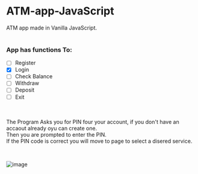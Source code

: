 # ATM-app-JavaScript

ATM app made in Vanilla JavaScript.
<br><br>

### App has functions To: 
- [ ] Register
- [x] Login
- [ ] Check Balance
- [ ] Withdraw
- [ ] Deposit
- [ ] Exit

<br><br>
The Program Asks you for PIN four your account, if you don't have an accaout already oyu can create one.<br>
Then you are prompted to enter the PIN.<br>
If the PIN code is correct you will move to page to select a disered service.<br>

<br>

![image](https://github.com/AlenM666/ATM-app-JavaScript/assets/45298508/48a42ee1-8b8e-4ecd-9ceb-a48502dd38b9)
